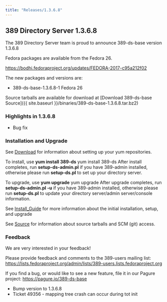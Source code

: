 ```yaml
---
title: "Releases/1.3.6.8"
---
```

389 Directory Server 1.3.6.8
-----------------------------

The 389 Directory Server team is proud to announce 389-ds-base version 1.3.6.8

Fedora packages are available from the Fedora 26.

<https://bodhi.fedoraproject.org/updates/FEDORA-2017-c95a212f02>


The new packages and versions are:

-   389-ds-base-1.3.6.8-1  Fedora 26

Source tarballs are available for download at [Download 389-ds-base Source]({{ site.baseurl }}/binaries/389-ds-base-1.3.6.8.tar.bz2)

### Highlights in 1.3.6.8

- Bug fix

### Installation and Upgrade 
See [Download](../download.html) for information about setting up your yum repositories.

To install, use **yum install 389-ds** yum install 389-ds After install completes, run **setup-ds-admin.pl** if you have 389-admin installed, otherwise please run **setup-ds.pl** to set up your directory server.

To upgrade, use **yum upgrade** yum upgrade After upgrade completes, run **setup-ds-admin.pl -u** if you have 389-admin installed, otherwise please run **setup-ds.pl** to update your directory server/admin server/console information.

See [Install\_Guide](../legacy/install-guide.html) for more information about the initial installation, setup, and upgrade

See [Source](../development/source.html) for information about source tarballs and SCM (git) access.

### Feedback

We are very interested in your feedback!

Please provide feedback and comments to the 389-users mailing list: <https://lists.fedoraproject.org/admin/lists/389-users.lists.fedoraproject.org>

If you find a bug, or would like to see a new feature, file it in our Pagure project: <https://pagure.io/389-ds-base>

- Bump version to 1.3.6.8
- Ticket 49356 - mapping tree crash can occur during tot init
